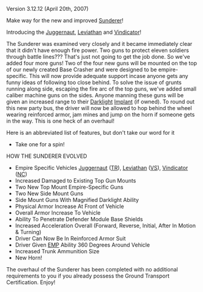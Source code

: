 Version 3.12.12 (April 20th, 2007)

Make way for the new and improved [Sunderer](../vehicles/Sunderer.md)!

Introducing the [Juggernaut](../vehicles/Juggernaut.md),
[Leviathan](../vehicles/Leviathan.md) and
[Vindicator](../vehicles/Vindicator.md)!

The Sunderer was examined very closely and it became immediately clear that it
didn't have enough fire power. Two guns to protect eleven soldiers through
battle lines??? That's just not going to get the job done. So we've added four
more guns! Two of the four new guns will be mounted on the top of our newly
created Base Crasher and were designed to be empire-specific. This will now
provide adequate support incase anyone gets any funny ideas of following too
close behind. To solve the issue of grunts running along side, escaping the fire
arc of the top guns, we've added small caliber machine guns on the sides. Anyone
manning these guns will be given an increased range to their
[Darklight](../implants/Darklight.md) [Implant](../implants/index.md) (if
owned). To round out this new party bus, the driver will now be allowed to hop
behind the wheel wearing reinforced armor, jam mines and jump on the horn if
someone gets in the way. This is one heck of an overhaul!

Here is an abbreviated list of features, but don't take our word for it

- Take one for a spin!

HOW THE SUNDERER EVOLVED

- Empire Specific Vehicles [Juggernaut](../vehicles/Juggernaut.md)
  ([TR](../terminology/Terran_Republic.md)), [Leviathan](../vehicles/Leviathan.md)
  ([VS](../terminology/Vanu_Sovereignty.md)), [Vindicator](../vehicles/Vindicator.md)
  ([NC](../terminology/New_Conglomerate.md))
- Increased Damaged to Existing Top Gun Mounts
- Two New Top Mount Empire-Specific Guns
- Two New Side Mount Guns
- Side Mount Guns With Magnified Darklight Ability
- Physical Armor Increase At Front of Vehicle
- Overall Armor Increase To Vehicle
- Ability To Penetrate Defender Module Base Shields
- Increased Acceleration Overall (Forward, Reverse, Initial, After In Motion &
  Turning)
- Driver Can Now Be In Reinforced Armor Suit
- Driver Given [EMP](../terminology/EMP.md) Ability 360 Degrees Around Vehicle
- Increased Trunk Ammunition Size
- New Horn!

The overhaul of the Sunderer has been completed with no additional requirements
to you if you already possess the Ground Transport Certification. Enjoy!
